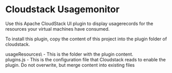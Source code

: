# Cloudstack Usagemonitor

Use this Apache CloudStack UI plugin to display usagerecords for the resources your virtual machines have consumed.

To install this plugin, copy the content of this project into the plugin folder of cloudstack.

usageResources\ - This is the folder with the plugin content.  
plugins.js - This is the configuration file that Cloudstack reads to enable the plugin. Do not overwrite, but merge content into existing files  
